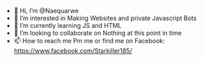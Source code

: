 - 👋 Hi, I’m @Naequarwe
- 👀 I’m interested in Making Websites and private Javascript Bots
- 🌱 I’m currently learning JS and HTML
- 💞️ I’m looking to collaborate on Nothing at this point in time
- 📫 How to reach me Pm me or find me on Facebook: https://www.facebook.com/Starkiller185/


<!---
Naequarwe/Naequarwe is a ✨ special ✨ repository because its `README.md` (this file) appears on your GitHub profile.
You can click the Preview link to take a look at your changes.
--->
